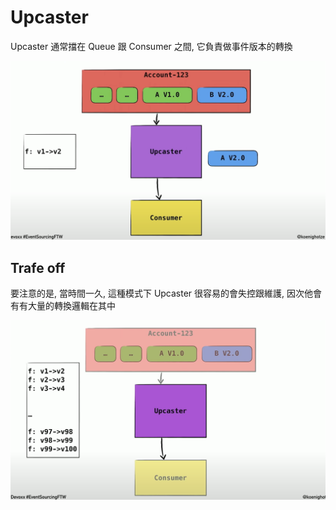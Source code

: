 # Upcaster

Upcaster 通常擋在 Queue 跟 Consumer 之間, 它負責做事件版本的轉換

![](spaces/event-sourcing/attachments/upcaster.png)

## Trafe off

要注意的是, 當時間一久, 這種模式下 Upcaster 很容易的會失控跟維護, 因次他會有有大量的轉換邏輯在其中

![](spaces/event-sourcing/attachments/upcaster-chaos.png)